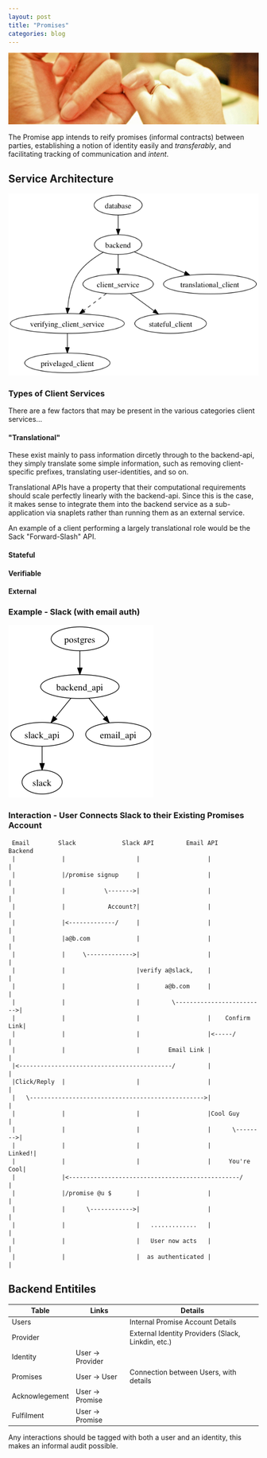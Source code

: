 ```yaml
---
layout: post
title: "Promises"
categories: blog
---
```


<img src="/images/promises/pinky.png"
     title="https://www.flickr.com/photos/ditatompel/4650762539/in/photolist-85YnF2-jgsaZi-8Gz9Zp-mgFCQQ-k9T5EU-jAyT6D-dSNHrp-5cxjZ-MAwyf-qr9F4f-a1eLNm-b6Wy1i-oF5J28-8Hnv8U-qr9DuU-8QogK7-4nXTrf-8543iX-5krye5-axjLJD-6uAR6m-D3mW5b-61M2po-au5fmY-8iUvbU-7FAHEc-cADEjb-8jeyRC-7pPPxV-68Gdtt-oFiRwd-8ZCSaF-rX74SB-rX73XR-8ZCSr6-rh9hSC-heQh73-epTFrK-8pLBTP-cVZd2u-o3msB5-77q7wn-3sBrkX-6XWnCz-bRY9b2-bU5kwn-4HFWCg-bU5hQZ-bU5iE2-6VC33r"
     class="fit image" />

The Promise app intends to reify promises (informal contracts) between parties,
establishing a notion of identity easily and _transferably_, and facilitating
tracking of communication and _intent_.

<!--more-->

## Service Architecture

<!--
cat <<EOF | digraph | OUTPUT=images/promises/dot_13440.png dotshow
    database;
    backend;
    client_service;
    verifying_client_service;
    translational_client;
    stateful_client;;
    privelaged_client;

    database                 -> backend;
    backend                  -> client_service;
    backend                  -> verifying_client_service;
    backend                  -> translational_client;
    client_service           -> verifying_client_service [style=dashed];
    client_service           -> stateful_client;
    verifying_client_service -> privelaged_client;
EOF
-->

![](/images/promises/dot_13440.png)

### Types of Client Services

There are a few factors that may be present in the various categories client services...

#### "Translational"

These exist mainly to pass information dircetly through to the backend-api,
they simply translate some simple information, such as removing client-specific
prefixes, translating user-identities, and so on.

Translational APIs have a property that their computational requirements should
scale perfectly linearly with the backend-api. Since this is the case, it makes
sense to integrate them into the backend service as a sub-application via
snaplets rather than running them as an external service.

An example of a client performing a largely translational role would be the
Sack "Forward-Slash" API.

#### Stateful
#### Verifiable
#### External

### Example - Slack (with email auth)

<!--
cat <<EOF | digraph | OUTPUT=images/promises/dot_13564.png dotshow
    postgres;
    backend_api;
    slack_api;
    email_api;
    slack;

    postgres       -> backend_api;
    backend_api    -> slack_api;
    backend_api    -> email_api;
    slack_api      -> slack;
EOF
-->

![](/images/promises/dot_13564.png)

### Interaction - User Connects Slack to their Existing Promises Account

     Email        Slack             Slack API         Email API        Backend
     |             |                    |                   |                |
     |             |/promise signup     |                   |                |
     |             |           \------->|                   |                |
     |             |            Account?|                   |                |
     |             |<-------------/     |                   |                |
     |             |a@b.com             |                   |                |
     |             |     \------------->|                   |                |
     |             |                    |verify a@slack,    |                |
     |             |                    |       a@b.com     |                |
     |             |                    |         \------------------------->|
     |             |                    |                   |    Confirm Link|
     |             |                    |                   |<-----/         |
     |             |                    |        Email Link |                |
     |<-------------------------------------------/         |                |
     |Click/Reply  |                    |                   |                |
     |   \------------------------------------------------->|                |
     |             |                    |                   |Cool Guy        |
     |             |                    |                   |      \-------->|
     |             |                    |                   |         Linked!|
     |             |                    |                   |     You're Cool|
     |             |<------------------------------------------------/       |
     |             |/promise @u $       |                   |                |
     |             |      \------------>|                   |                |
     |             |                    |   .............   |                |
     |             |                    |   User now acts   |                |
     |             |                    |  as authenticated |                |

## Backend Entitiles

| Table           | Links            | Details                                            |
| -------------   | -----            | --------------                                     |
| Users           |                  | Internal Promise Account Details                   |
| Provider        |                  | External Identity Providers (Slack, Linkdin, etc.) |
| Identity        | User -> Provider |                                                    |
| Promises        | User -> User     | Connection between Users, with details             |
| Acknowlegement  | User -> Promise  |                                                    |
| Fulfilment      | User -> Promise  |                                                    |

Any interactions should be tagged with both a user and an identity, this
makes an informal audit possible.


